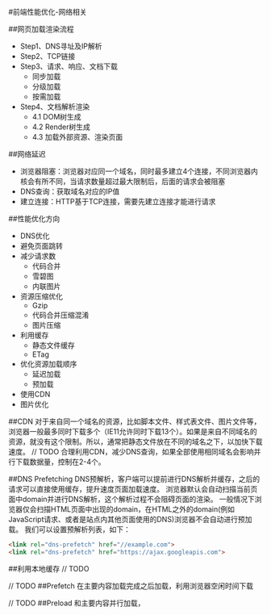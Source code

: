 #前端性能优化-网络相关

##网页加载渲染流程
+ Step1、DNS寻址及IP解析
+ Step2、TCP链接
+ Step3、请求、响应、文档下载
    * 同步加载
    * 分级加载
    * 按需加载
+ Step4、文档解析渲染
    * 4.1 DOM树生成
    * 4.2 Render树生成
    * 4.3 加载外部资源、渲染页面

##网络延迟
+ 浏览器阻塞：浏览器对应同一个域名，同时最多建立4个连接，不同浏览器内核会有所不同，当请求数量超过最大限制后，后面的请求会被阻塞
+ DNS查询：获取域名对应的IP值
+ 建立连接：HTTP基于TCP连接，需要先建立连接才能进行请求

##性能优化方向
+ DNS优化
+ 避免页面跳转
+ 减少请求数
    * 代码合并
    * 雪碧图
    * 内联图片
+ 资源压缩优化
    * Gzip
    * 代码合并压缩混淆
    * 图片压缩
+ 利用缓存
    * 静态文件缓存
    * ETag
+ 优化资源加载顺序
    * 延迟加载
    * 预加载
+ 使用CDN
+ 图片优化



##CDN
对于来自同一个域名的资源，比如脚本文件、样式表文件、图片文件等，浏览器一般最多同时下载多个（IE11允许同时下载13个）。如果是来自不同域名的资源，就没有这个限制。所以，通常把静态文件放在不同的域名之下，以加快下载速度。
// TODO
合理利用CDN，减少DNS查询，如果全部使用相同域名会影响并行下载数据量，控制在2-4个。

##DNS Prefetching
DNS预解析，客户端可以提前进行DNS解析并缓存，之后的请求可以直接使用缓存，提升速度页面加载速度。
浏览器默认会自动扫描当前页面中domain并进行DNS解析，这个解析过程不会阻碍页面的渲染。
一般情况下浏览器仅会扫描HTML页面中出现的domain，在HTML之外的domain(例如JavaScript请求、或者是站点内其他页面使用的DNS)浏览器不会自动进行预加载。
我们可以设置预解析列表，如下：
``` HTML
<link rel="dns-prefetch" href="//example.com">
<link rel="dns-prefetch" href="https://ajax.googleapis.com">
```

##利用本地缓存
// TODO

// TODO
##Prefetch
在主要内容加载完成之后加载，利用浏览器空闲时间下载
<link rel="prefetch" href="login-modal-chunk.js">

// TODO
##Preload
和主要内容并行加载，
<link rel="preload" href="https://mat1.gtimg.com/pingjs/ext2020/xw-next/_next/32a2a1a3-fe76-474a-9c6b-5733faaa82cd/main.js"
    as="script" />







